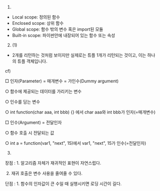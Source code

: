 1. 

- Local scope: 정의된 함수
- Enclosed scope: 상위 함수
- Global scope: 함수 밖의 변수 혹은 import된 모듈
- Built-in scope: 파이썬안에 내장되어 있는 함수 또는 속성



2. (1)

- 2개를 리턴하는 것처럼 보이지만 실제로는 튜플 1개가 리턴되는 것이고, 이는 하나의 튜플 객체입니다.



cf)

□ 인자(Parameter) = 매개변수 = 가인수(Dummy argument)

○ 함수에 제공되는 데이터를 가리키는 변수

○ 인수를 담는 변수

○ int function(char aaa, int bbb) {} 에서 char aaa와 int bbb가 인자(=매개변수)



□ 인수(Argument) = 전달인자

○ 함수 호출 시 전달되는 값

○ int a = function(var1, "next", 15)에서 var1, "next", 15가 인수(=전달인자)



3. 

장점 : 1. 알고리즘 자체가 재귀적인 표현이 자연스럽다.

​		   2. 재귀 호출은 변수 사용을 줄여줄 수 있다.

단점 : 1. 함수의 인자값이 큰 수일 때 실행시키면 로딩 시간이 길다.
